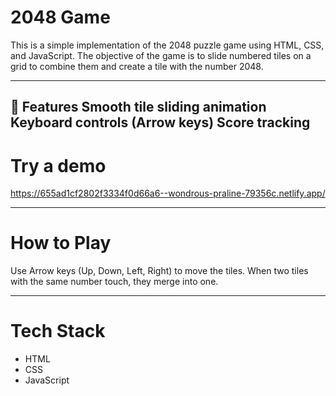 # 2048 Game
This is a simple implementation of the 2048 puzzle game using HTML, CSS, and JavaScript. The objective of the game is to slide numbered tiles on a grid to combine them and create a tile with the number 2048.

--- 
🔹 Features
Smooth tile sliding animation
Keyboard controls (Arrow keys)
Score tracking
---

# Try a demo
https://655ad1cf2802f3334f0d66a6--wondrous-praline-79356c.netlify.app/

--- 
# How to Play
Use Arrow keys (Up, Down, Left, Right) to move the tiles.
When two tiles with the same number touch, they merge into one.

---
# Tech Stack
- HTML
- CSS
- JavaScript
